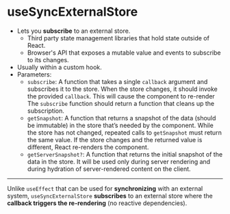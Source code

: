 # useSyncExternalStore

- Lets you **subscribe** to an external store.
  - Third party state management libraries that hold state outside of React.
  - Browser's API that exposes a mutable value and events to subscribe to its changes.
- Usually within a custom hook.
- Parameters:
  - `subscribe`: A function that takes a single `callback` argument and subscribes it to the store.
    When the store changes, it should invoke the provided `callback`. This will cause the component to re-render
    The `subscribe` function should return a function that cleans up the subscription.
  - `getSnapshot`: A function that returns a snapshot of the data (should be immutable) in the store that’s needed by the component.
    While the store has not changed, repeated calls to `getSnapshot` must return the same value. If the store changes and the returned value is different, React re-renders the component.
  - `getServerSnapshot?`: A function that returns the initial snapshot of the data in the store. It will be used only during server rendering and during hydration of server-rendered content on the client.

---

Unlike `useEffect` that can be used for **synchronizing** with an external system,
`useSyncExternalStore` **subscribes** to an external store where the **callback triggers the re-rendering** (no reactive dependencies).
